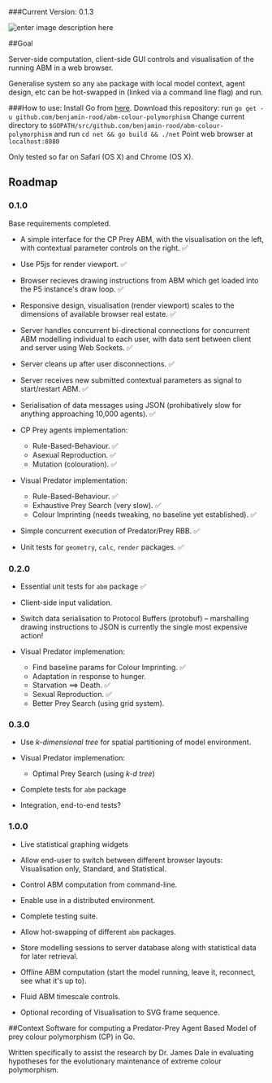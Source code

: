 
###Current Version: 0.1.3

![enter image description here](https://giant.gfycat.com/ThinWelloffAfricanrockpython.gif)

##Goal

Server-side computation, client-side GUI controls and visualisation of the running ABM in a web browser.

Generalise system so any `abm` package with local model context, agent design, etc can be hot-swapped in (linked via a command line flag) and run.

###How to use:
Install Go from [here](https://golang.org/dl/).
Download this repository:  run `go get -u github.com/benjamin-rood/abm-colour-polymorphism`
Change current directory to `$GOPATH/src/github.com/benjamin-rood/abm-colour-polymorphism` and run `cd net && go build && ./net`
Point web browser at `localhost:8080`

Only tested so far on Safari (OS X) and Chrome (OS X).



## Roadmap

### 0.1.0
Base requirements completed.

* A simple interface for the CP Prey ABM, with the visualisation on the left, with contextual parameter controls on the right. :white_check_mark:

* Use P5js for render viewport. :white_check_mark:

* Browser recieves drawing instructions from ABM which get loaded into the P5 instance's draw loop. :white_check_mark:

* Responsive design, visualisation (render viewport) scales to the dimensions of available browser real estate. :white_check_mark:

* Server handles concurrent bi-directional connections for concurrent ABM modelling individual to each user, with data sent between client and server using Web Sockets. :white_check_mark:

* Server cleans up after user disconnections. :white_check_mark:

* Server receives new submitted contextual parameters as signal to start/restart ABM. :white_check_mark:

* Serialisation of data messages using JSON (prohibatively slow for anything approaching 10,000 agents).  :white_check_mark:

* CP Prey agents implementation:
	 * Rule-Based-Behaviour. :white_check_mark:
	 * Asexual Reproduction. :white_check_mark:
	 * Mutation (colouration). :white_check_mark:

* Visual Predator implementation:
	* Rule-Based-Behaviour. :white_check_mark:
	* Exhaustive Prey Search (very slow). :white_check_mark:
	* Colour Imprinting (needs tweaking, no baseline yet established). :white_check_mark:

* Simple concurrent execution of Predator/Prey RBB. :white_check_mark:

* Unit tests for `geometry`, `calc`, `render` packages. :white_check_mark:

### 0.2.0

* Essential unit tests for `abm` package :white_check_mark:

* Client-side input validation.

* Switch data serialisation to Protocol Buffers (protobuf) – marshalling drawing instructions to JSON is currently the single most expensive action!
 
* Visual Predator implemenation:
	* Find baseline params for Colour Imprinting. :white_check_mark:
	* Adaptation in response to hunger.
	* Starvation ⟹ Death. :white_check_mark:
	* Sexual Reproduction. :white_check_mark:
	* Better Prey Search (using grid system).

### 0.3.0

* Use *k-dimensional tree* for spatial partitioning of model environment.

* Visual Predator implemenation:
	* Optimal Prey Search (using *k-d tree*)

* Complete tests for `abm` package

* Integration, end-to-end tests?


### 1.0.0

* Live statistical graphing widgets

* Allow end-user to switch between different browser layouts: Visualisation only, Standard, and Statistical.

* Control ABM computation from command-line.

* Enable use in a distributed environment.

* Complete testing suite.

* Allow hot-swapping of different `abm` packages.

* Store modelling sessions to server database along with statistical data for later retrieval.

*  Offline ABM computation (start the model running, leave it, reconnect, see what it's up to).

* Fluid ABM timescale controls.

* Optional recording of Visualisation to SVG frame sequence. 


##Context
Software for computing a Predator-Prey Agent Based Model of prey colour polymorphism (CP) in Go. 

Written specifically to assist the research by Dr. James Dale in evaluating hypotheses for the evolutionary maintenance of extreme colour polymorphism.